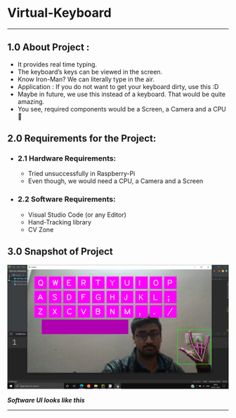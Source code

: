 # Virtual-Keyboard
___

## 1.0 About Project : 

- It provides real time typing.
- The keyboard’s keys can be viewed in the screen.
- Know Iron-Man? We can literally type in the air.
- Application : If you do not want to get your keyboard dirty, use this :D
- Maybe in future, we use this instead of a keyboard. That would be quite amazing.
- You see, required components would be a Screen, a Camera and a CPU 🙊

## 2.0 Requirements for the Project:

- ### 2.1 Hardware Requirements: 
    - Tried unsuccessfully in Raspberry-Pi
    - Even though, we would need a CPU, a Camera and a Screen
- ### 2.2 Software Requirements:
    - Visual Studio Code (or any Editor)
    - Hand-Tracking library
    - CV Zone

## 3.0 Snapshot of Project
<img src='image.jpg'>

**_Software UI looks like this_**

___
